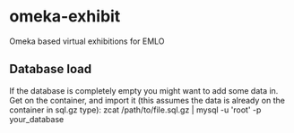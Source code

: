 # omeka-exhibit
Omeka based virtual exhibitions for EMLO

## Database load
If the database is completely empty you might want to add some data in. Get on the container, and import it (this assumes the data is already on the container in sql.gz type):
    zcat /path/to/file.sql.gz | mysql -u 'root' -p your_database
    
 